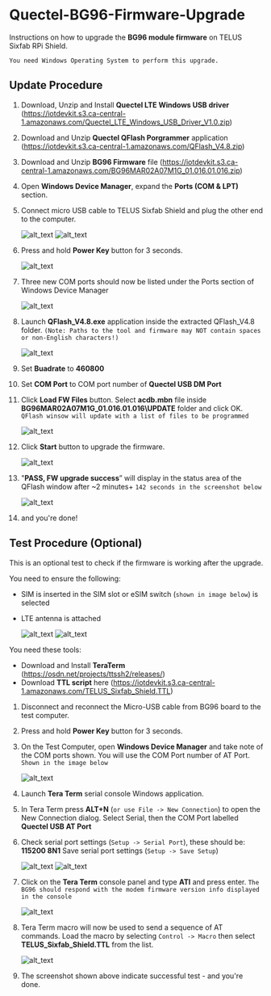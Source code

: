 # Quectel-BG96-Firmware-Upgrade
Instructions on how to upgrade the **BG96 module firmware** on  TELUS Sixfab RPi Shield.

`You need Windows Operating System to perform this upgrade.`

## Update Procedure

1. Download, Unzip and Install **Quectel LTE Windows USB driver** (https://iotdevkit.s3.ca-central-1.amazonaws.com/Quectel_LTE_Windows_USB_Driver_V1.0.zip)

2. Download and Unzip **Quectel QFlash Porgrammer** application (https://iotdevkit.s3.ca-central-1.amazonaws.com/QFlash_V4.8.zip)

3. Download and Unzip **BG96 Firmware** file (https://iotdevkit.s3.ca-central-1.amazonaws.com/BG96MAR02A07M1G_01.016.01.016.zip)

4. Open **Windows Device Manager**, expand the **Ports (COM & LPT)** section.

5. Connect micro USB cable to TELUS Sixfab Shield and plug the other end to the computer.

   ![alt_text](images/IMG_8400_320.jpg) ![alt_text](images/IMG_8402_320.jpg)

6. Press and hold **Power Key** button for 3 seconds.

   ![alt_text](images/IMG_8404.jpg)

7. Three new COM ports should now be listed under the Ports section of Windows Device Manager

   ![alt_text](images/COM_Ports.png)

8. Launch **QFlash_V4.8.exe** application inside the extracted QFlash_V4.8 folder. `(Note: Paths to the tool and firmware may NOT contain spaces or non-English characters!)`

      ![alt_text](images/QFlash_V48.png)

9. Set **Buadrate** to **460800**

10. Set **COM Port** to COM port number of **Quectel USB DM Port**

11. Click **Load FW Files** button. Select **acdb.mbn** file inside **BG96MAR02A07M1G_01.016.01.016\UPDATE** folder and click OK. `QFlash winsow will update with a list of files to be programmed`

      ![alt_text](images/Load_FW_Files.png)

12. Click **Start** button to upgrade the firmware.

      ![alt_text](images/FW_Upgrade_Progress.png)

13. "**PASS, FW upgrade success**” will display in the status area of the QFlash window after ~2 minutes+ `142 seconds in the screenshot below`

      ![alt_text](images/FW_Success.png)

14. and you're done!

## Test Procedure (Optional)

This is an optional test to check if the firmware is working after the upgrade. 

You need to ensure the following:
- SIM is inserted in the SIM slot or eSIM switch (`shown in image below`) is selected
- LTE antenna is attached

   ![alt_text](images/SIMMUX.jpg) ![alt_text](images/IMG_8408.jpg)

You need these tools:
- Download and Install **TeraTerm** (https://osdn.net/projects/ttssh2/releases/)
- Download **TTL script** here (https://iotdevkit.s3.ca-central-1.amazonaws.com/TELUS_Sixfab_Shield.TTL) 

1. Disconnect and reconnect the Micro-USB cable from BG96 board to the test computer.

2. Press and hold **Power Key** button for 3 seconds.

3. On the Test Computer, open **Windows Device Manager** and take note of the COM ports shown. You will use the COM Port number of AT Port. `Shown in the image below`

   ![alt_text](images/COM_Ports_TTL.png)

4. Launch **Tera Term** serial console Windows application.

5. In Tera Term press **ALT+N** (`or use File -> New Connection`) to open the New Connection dialog.
Select Serial, then the COM Port labelled **Quectel USB AT Port**

6. Check serial port settings (`Setup -> Serial Port`), these should be: **115200 8N1**
Save serial port settings (`Setup -> Save Setup`)

   ![alt_text](images/Setup_Serial_Port.png) ![alt_text](images/Tera_Term_Settings.png)

7. Click on the **Tera Term** console panel and type **ATI** and press enter. `The BG96 should respond with the modem firmware version info displayed in the console`

   ![alt_text](images/Type_ATI.png)
   
8. Tera Term macro will now be used to send a sequence of AT commands. Load the macro by selecting `Control -> Macro` then select **TELUS_Sixfab_Shield.TTL** from the list.

   ![alt_text](images/Test_Done_Repeat.png)
   
9. The screenshot shown above indicate successful test - and you're done.
